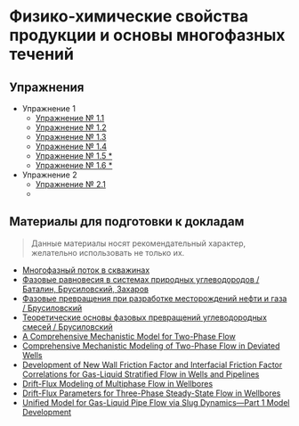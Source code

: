 ﻿# Физико-химические свойства продукции и основы многофазных течений

## Упражнения
* Упражнение 1
  * [Упражнение № 1.1](\tasks/task%201/task_1-1.html)
  * [Упражнение № 1.2](\tasks/task%201/task_1-2.html)
  * [Упражнение № 1.3](\tasks/task%201/task_1-3.html)
  * [Упражнение № 1.4](\tasks/task%201/task_1-4.html)
  * [Упражнение № 1.5 *](\tasks/task%201/task_1-5.html)
  * [Упражнение № 1.6 *](\tasks/task%201/task_1-6.html)
 * Упражнение 2
	 * [Упражнение № 2.1](\tasks/task%202/task_2-1.html)
	 * 


## Материалы для подготовки к докладам

> Данные материалы носят рекомендательный характер, желательно
> использовать не только их.  

* [Многофазный поток в скважинах](files/Многофазный%20поток%20в%20скважинах.pdf)
* [Фазовые равновесия в системах природных углеводородов / Баталин, Брусиловский, Захаров](files/batalin_o_yu_brusilovskiy_a_i_fazovye_ravnovesiya_v_sistemak.pdf)
* [Фазовые превращения при разработке месторождений нефти и газа / Брусиловский](files/brusilovskiy_a_i_fazovye_prevrashcheniya_pri_razrabotke_mest.pdf)
* [Теоретические основы фазовых превращений углеводородных смесей / Брусиловский](files/Брусиловский%20А.И.%20Теоретические%20основы%20фазовых%20превращений%20углеводородных%20смесей.doc)
* [A Comprehensive Mechanistic Model for Two-Phase Flow](files/A%20Comprehensive%20Mechanistic%20Model%20for%20Two-Phase%20Flow.pdf)
* [Comprehensive Mechanistic Modeling of Two-Phase Flow in Deviated Wells](files/Comprehensive%20Mechanistic%20Modeling%20of%20Two-Phase%20Flow%20in%20Deviated%20Wells.pdf)
* [Development of New Wall Friction Factor and Interfacial Friction Factor Correlations for Gas-Liquid Stratified Flow in Wells and Pipelines](files/Development%20of%20New%20Wall%20Friction%20Factor%20and%20Interfacial%20Friction%20Factor%20Correlations%20for%20Gas-Liquid%20Stratified%20Flow%20in%20Wells%20and%20Pipelines.pdf)
* [Drift-Flux Modeling of Multiphase Flow in Wellbores](files/Drift-Flux%20Modeling%20of%20Multiphase%20Flow%20in%20Wellbores.pdf)
* [Drift-Flux Parameters for Three-Phase Steady-State Flow in Wellbores](files/Drift-Flux%20Parameters%20for%20Three-Phase%20Steady-State%20Flow%20in%20Wellbores.pdf)
* [Unified Model for Gas-Liquid Pipe Flow via Slug Dynamics—Part 1 Model Development](files/Unified%20Model%20for%20Gas-Liquid%20Pipe%20Flow%20via%20Slug%20Dynamics—Part%201%20Model%20Development.pdf)
